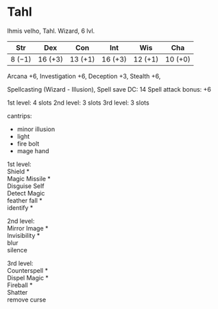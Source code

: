 # Tahl

Ihmis velho, Tahl. Wizard, 6 lvl.

| Str    | Dex     | Con     | Int     | Wis     | Cha     |
| ------ | ------- | ------- | ------- | ------- | ------- |
| 8 (−1) | 16 (+3) | 13 (+1) | 16 (+3) | 12 (+1) | 10 (+0) |

Arcana +6,
Investigation +6,
Deception +3,
Stealth +6,

Spellcasting (Wizard - Illusion),
Spell save DC: 14 
Spell attack bonus: +6

1st level: 4 slots
2nd level: 3 slots
3rd level: 3 slots

cantrips:  
+ minor illusion
+ light
+ fire bolt
+ mage hand

1st level:  
Shield *  
Magic Missile *  
Disguise Self  
Detect Magic  
feather fall *  
identify *  

2nd level:  
Mirror Image *  
Invisibility *  
blur  
silence  

3rd level:  
Counterspell *  
Dispel Magic *  
Fireball *  
Shatter  
remove curse  
